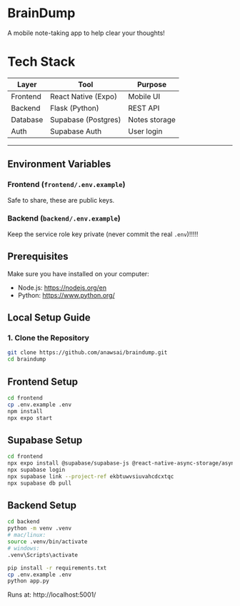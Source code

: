 # BrainDump

A mobile note-taking app to help clear your thoughts!

# Tech Stack

| Layer | Tool | Purpose |
|-------|------|----------|
| Frontend | React Native (Expo) | Mobile UI |
| Backend | Flask (Python) | REST API |
| Database | Supabase (Postgres) | Notes storage |
| Auth | Supabase Auth | User login |

---
## Environment Variables

### Frontend (`frontend/.env.example`)
Safe to share, these are public keys.

### Backend (`backend/.env.example`)
Keep the service role key private (never commit the real `.env`)!!!!!

## Prerequisites

Make sure you have installed on your computer:

- Node.js: https://nodejs.org/en
- Python: https://www.python.org/

## Local Setup Guide

### 1. Clone the Repository
```bash
git clone https://github.com/anawsai/braindump.git
cd braindump
```

## Frontend Setup
```bash
cd frontend
cp .env.example .env
npm install
npx expo start
```

## Supabase Setup
```bash
cd frontend
npx expo install @supabase/supabase-js @react-native-async-storage/async-storage
npx supabase login
npx supabase link --project-ref ekbtuwvsiuvahcdcxtqc
npx supabase db pull
```

## Backend Setup
```bash
cd backend
python -m venv .venv
# mac/linux:
source .venv/bin/activate
# windows:
.venv\Scripts\activate

pip install -r requirements.txt
cp .env.example .env
python app.py
```
Runs at: http://localhost:5001/
